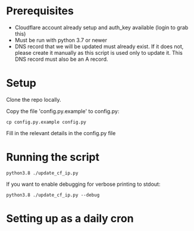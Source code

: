 # Prerequisites

- Cloudflare account already setup and auth_key available (login to grab this)
- Must be run with python 3.7 or newer
- DNS record that we will be updated must already exist. If it does not, please create it manually as this script is used only to update it. This DNS record must also be an A record.

# Setup

Clone the repo locally.

Copy the file 'config.py.example' to config.py:

```cd personal/homelab_scripts/update_cf_ips
cp config.py.example config.py
```

Fill in the relevant details in the config.py file

# Running the script

```python3.8 ./update_cf_ip.py```

If you want to enable debugging for verbose printing to stdout:

```python3.8 ./update_cf_ip.py --debug```

# Setting up as a daily cron

